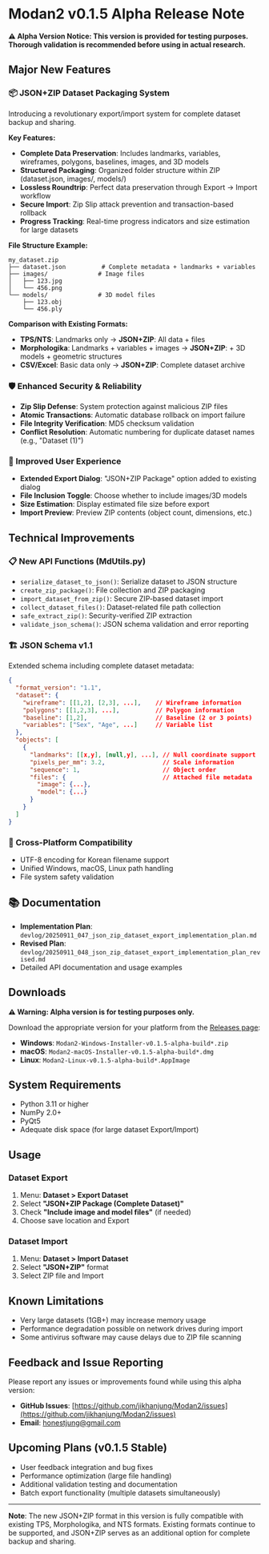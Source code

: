 # Modan2 v0.1.5 Alpha Release Note

**⚠️ Alpha Version Notice: This version is provided for testing purposes. Thorough validation is recommended before using in actual research.**

## Major New Features

### 📦 JSON+ZIP Dataset Packaging System
Introducing a revolutionary export/import system for complete dataset backup and sharing.

**Key Features:**
- **Complete Data Preservation**: Includes landmarks, variables, wireframes, polygons, baselines, images, and 3D models
- **Structured Packaging**: Organized folder structure within ZIP (dataset.json, images/, models/)
- **Lossless Roundtrip**: Perfect data preservation through Export → Import workflow
- **Secure Import**: Zip Slip attack prevention and transaction-based rollback
- **Progress Tracking**: Real-time progress indicators and size estimation for large datasets

**File Structure Example:**
```
my_dataset.zip
├── dataset.json          # Complete metadata + landmarks + variables
├── images/              # Image files
│   ├── 123.jpg
│   └── 456.png  
└── models/              # 3D model files
    ├── 123.obj
    └── 456.ply
```

**Comparison with Existing Formats:**
- **TPS/NTS**: Landmarks only → **JSON+ZIP**: All data + files
- **Morphologika**: Landmarks + variables + images → **JSON+ZIP**: + 3D models + geometric structures
- **CSV/Excel**: Basic data only → **JSON+ZIP**: Complete dataset archive

### 🛡️ Enhanced Security & Reliability
- **Zip Slip Defense**: System protection against malicious ZIP files
- **Atomic Transactions**: Automatic database rollback on import failure
- **File Integrity Verification**: MD5 checksum validation
- **Conflict Resolution**: Automatic numbering for duplicate dataset names (e.g., "Dataset (1)")

### 🎯 Improved User Experience
- **Extended Export Dialog**: "JSON+ZIP Package" option added to existing dialog
- **File Inclusion Toggle**: Choose whether to include images/3D models
- **Size Estimation**: Display estimated file size before export
- **Import Preview**: Preview ZIP contents (object count, dimensions, etc.)

## Technical Improvements

### 📋 New API Functions (MdUtils.py)
- `serialize_dataset_to_json()`: Serialize dataset to JSON structure
- `create_zip_package()`: File collection and ZIP packaging
- `import_dataset_from_zip()`: Secure ZIP-based dataset import
- `collect_dataset_files()`: Dataset-related file path collection
- `safe_extract_zip()`: Security-verified ZIP extraction
- `validate_json_schema()`: JSON schema validation and error reporting

### 🏗️ JSON Schema v1.1
Extended schema including complete dataset metadata:
```json
{
  "format_version": "1.1",
  "dataset": {
    "wireframe": [[1,2], [2,3], ...],    // Wireframe information
    "polygons": [[1,2,3], ...],          // Polygon information  
    "baseline": [1,2],                   // Baseline (2 or 3 points)
    "variables": ["Sex", "Age", ...]     // Variable list
  },
  "objects": [
    {
      "landmarks": [[x,y], [null,y], ...], // Null coordinate support
      "pixels_per_mm": 3.2,                // Scale information
      "sequence": 1,                       // Object order
      "files": {                           // Attached file metadata
        "image": {...},
        "model": {...}
      }
    }
  ]
}
```

### 💾 Cross-Platform Compatibility
- UTF-8 encoding for Korean filename support
- Unified Windows, macOS, Linux path handling
- File system safety validation

## 📚 Documentation
- **Implementation Plan**: `devlog/20250911_047_json_zip_dataset_export_implementation_plan.md`
- **Revised Plan**: `devlog/20250911_048_json_zip_dataset_export_implementation_plan_revised.md`
- Detailed API documentation and usage examples

## Downloads

**⚠️ Warning: Alpha version is for testing purposes only.**

Download the appropriate version for your platform from the [Releases page](https://github.com/jikhanjung/Modan2/releases):

- **Windows**: `Modan2-Windows-Installer-v0.1.5-alpha-build*.zip`
- **macOS**: `Modan2-macOS-Installer-v0.1.5-alpha-build*.dmg`
- **Linux**: `Modan2-Linux-v0.1.5-alpha-build*.AppImage`

## System Requirements
- Python 3.11 or higher
- NumPy 2.0+
- PyQt5
- Adequate disk space (for large dataset Export/Import)

## Usage

### Dataset Export
1. Menu: **Dataset > Export Dataset**
2. Select **"JSON+ZIP Package (Complete Dataset)"**
3. Check **"Include image and model files"** (if needed)
4. Choose save location and Export

### Dataset Import  
1. Menu: **Dataset > Import Dataset**
2. Select **"JSON+ZIP"** format
3. Select ZIP file and Import

## Known Limitations
- Very large datasets (1GB+) may increase memory usage
- Performance degradation possible on network drives during import
- Some antivirus software may cause delays due to ZIP file scanning

## Feedback and Issue Reporting
Please report any issues or improvements found while using this alpha version:
- **GitHub Issues**: [https://github.com/jikhanjung/Modan2/issues](https://github.com/jikhanjung/Modan2/issues)
- **Email**: honestjung@gmail.com

## Upcoming Plans (v0.1.5 Stable)
- User feedback integration and bug fixes
- Performance optimization (large file handling)
- Additional validation testing and documentation
- Batch export functionality (multiple datasets simultaneously)

---

**Note**: The new JSON+ZIP format in this version is fully compatible with existing TPS, Morphologika, and NTS formats. Existing formats continue to be supported, and JSON+ZIP serves as an additional option for complete backup and sharing.